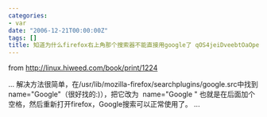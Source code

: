 ```yaml
---
categories:
- var
date: "2006-12-21T00:00:00Z"
tags: []
title: 知道为什么firefox右上角那个搜索器不能直接用google了 qOS4jeiDveebtOaOpeeUqGdvb2dsZeS6hg==
---
```


from <a href="http://linux.hiweed.com/book/print/1224">http://linux.hiweed.com/book/print/1224</a>

...
解决方法很简单，在/usr/lib/mozilla-firefox/searchplugins/google.src中找到name="Google"（很好找的:)），把它改为<span style="font-family: monospace;"> 
</span>name="Google "
也就是在后面加个空格，然后重新打开firefox，Google搜索可以正常使用了。
...
